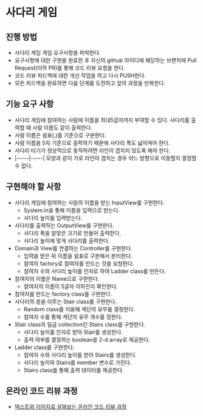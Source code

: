 # 사다리 게임
## 진행 방법
* 사다리 게임 게임 요구사항을 파악한다.
* 요구사항에 대한 구현을 완료한 후 자신의 github 아이디에 해당하는 브랜치에 Pull Request(이하 PR)를 통해 코드 리뷰 요청을 한다.
* 코드 리뷰 피드백에 대한 개선 작업을 하고 다시 PUSH한다.
* 모든 피드백을 완료하면 다음 단계를 도전하고 앞의 과정을 반복한다.

## 기능 요구 사항
* 사다리 게임에 참여하는 사람에 이름을 최대5글자까지 부여할 수 있다. 사다리를 출력할 때 사람 이름도 같이 출력한다.
* 사람 이름은 쉼표(,)를 기준으로 구분한다.
* 사람 이름을 5자 기준으로 출력하기 때문에 사다리 폭도 넓어져야 한다.
* 사다리 타기가 정상적으로 동작하려면 라인이 겹치지 않도록 해야 한다.
* |-----|-----| 모양과 같이 가로 라인이 겹치는 경우 어느 방향으로 이동할지 결정할 수 없다.

## 구현해야 할 사항
* 사다리 게임에 참여하는 사람의 이름을 받는 InputView를 구현한다.
  * System.in을 통해 이름을 입력으로 받는다.
  * 사다리 높이를 입력받는다.
* 사다리를 출력하는 OutputView를 구현한다.
  * 사다리 폭을 알맞은 크기로 만들어 출력한다.
  * 사다리 높이에 맞게 사다리를 출력한다.
* Domain과 View를 연결하는 Controller를 구현한다.
  * 입력을 받은 뒤 이름을 쉼표로 구분해서 분리한다.
  * 참여자 factory로 참여자를 만드는 것을 요청한다.
  * 참여자 수와 사다리 높이를 인자로 하여 Ladder class를 만든다.
* 참여자의 이름은 Name으로 구현한다.
  * 참여자의 이름이 5글자 이하인지 확인한다.
* 참여자를 만드는 factory class를 구현한다.
* 사다리의 층을 이루는 Stair class를 구현한다.
  * Random class를 이용해 계단의 유무를 결정한다.
  * 참여자 수를 통해 계단의 유무 개수를 정한다.
* Stair class의 일급 collection인 Stairs class를 구현한다.
  * 사다리 높이를 인자로 받아 Stair를 생성한다.
  * 출력 여부를 결정하는 boolean을 2-d array로 제공한다.
* Ladder class를 구현한다.
  * 참여자 수와 사다리 높이를 받아 Stairs를 생성한다. 
  * 사다리 높이와 Stairs를 member 변수로 가진다.
  * Stairs class를 통해 출력 데이터를 제공한다.

## 온라인 코드 리뷰 과정
* [텍스트와 이미지로 살펴보는 온라인 코드 리뷰 과정](https://github.com/nextstep-step/nextstep-docs/tree/master/codereview)